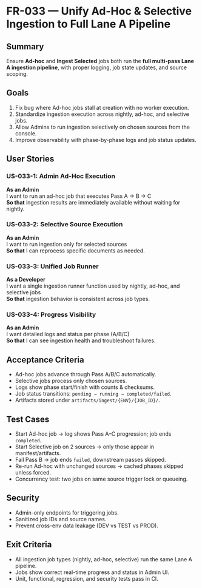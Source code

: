 # FR-033 — Unify Ad-Hoc & Selective Ingestion to Full Lane A Pipeline

## Summary
Ensure **Ad-hoc** and **Ingest Selected** jobs both run the **full multi-pass Lane A ingestion pipeline**, with proper logging, job state updates, and source scoping.

## Goals
1. Fix bug where Ad-hoc jobs stall at creation with no worker execution.
2. Standardize ingestion execution across nightly, ad-hoc, and selective jobs.
3. Allow Admins to run ingestion selectively on chosen sources from the console.
4. Improve observability with phase-by-phase logs and job status updates.

## User Stories

### US-033-1: Admin Ad-Hoc Execution
**As an Admin**  
I want to run an ad-hoc job that executes Pass A → B → C  
**So that** ingestion results are immediately available without waiting for nightly.

### US-033-2: Selective Source Execution
**As an Admin**  
I want to run ingestion only for selected sources  
**So that** I can reprocess specific documents as needed.

### US-033-3: Unified Job Runner
**As a Developer**  
I want a single ingestion runner function used by nightly, ad-hoc, and selective jobs  
**So that** ingestion behavior is consistent across job types.

### US-033-4: Progress Visibility
**As an Admin**  
I want detailed logs and status per phase (A/B/C)  
**So that** I can see ingestion health and troubleshoot failures.

## Acceptance Criteria
- Ad-hoc jobs advance through Pass A/B/C automatically.
- Selective jobs process only chosen sources.
- Logs show phase start/finish with counts & checksums.
- Job status transitions: `pending → running → completed/failed`.
- Artifacts stored under `artifacts/ingest/{ENV}/{JOB_ID}/`.

## Test Cases
- Start Ad-hoc job → log shows Pass A–C progression; job ends `completed`.
- Start Selective job on 2 sources → only those appear in manifest/artifacts.
- Fail Pass B → job ends `failed`, downstream passes skipped.
- Re-run Ad-hoc with unchanged sources → cached phases skipped unless forced.
- Concurrency test: two jobs on same source trigger lock or queueing.

## Security
- Admin-only endpoints for triggering jobs.
- Sanitized job IDs and source names.
- Prevent cross-env data leakage (DEV vs TEST vs PROD).

## Exit Criteria
- All ingestion job types (nightly, ad-hoc, selective) run the same Lane A pipeline.
- Jobs show correct real-time progress and status in Admin UI.
- Unit, functional, regression, and security tests pass in CI.
